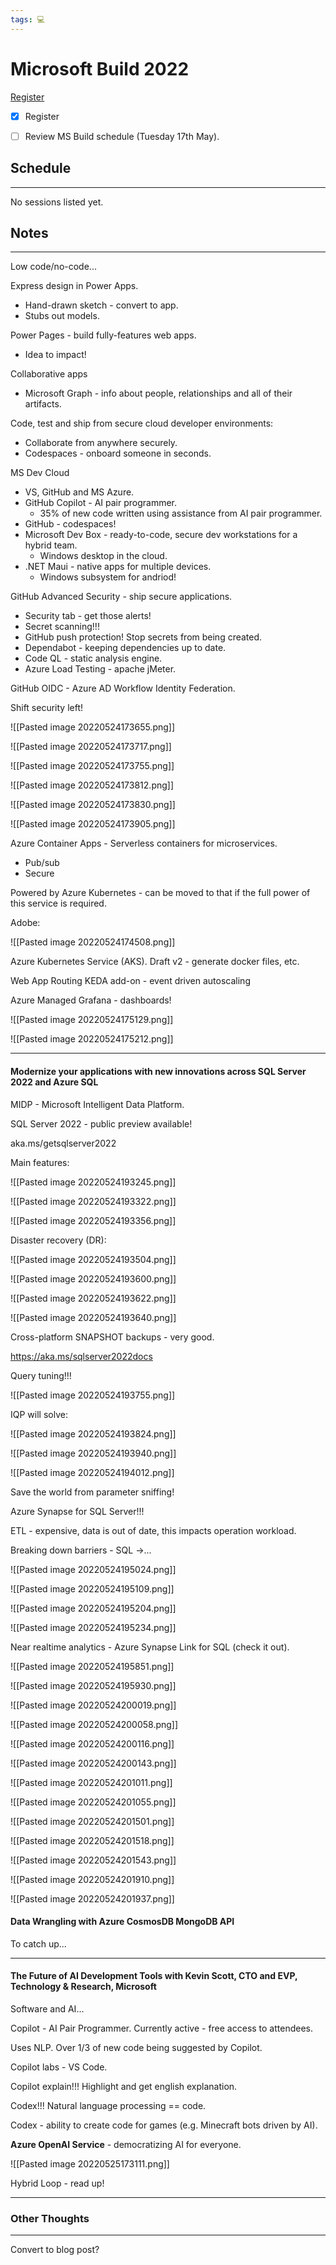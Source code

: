 ```yaml
---
tags: 💻
---
```


# Microsoft Build 2022

[Register](https://mybuild.microsoft.com/en-US/home?wt.mc_ID=Build2022_corp_bn_oo_bn_Docs_Docs)

- [x] Register
- [ ] Review MS Build schedule (Tuesday 17th May).


## Schedule
---

No sessions listed yet.


## Notes
---

Low code/no-code...

Express design in Power Apps.
- Hand-drawn sketch - convert to app.
- Stubs out models.

Power Pages - build fully-features web apps.
- Idea to impact!


Collaborative apps
- Microsoft Graph - info about people, relationships and all of their artifacts.


Code, test and ship from secure cloud developer environments:
- Collaborate from anywhere securely.
- Codespaces - onboard someone in seconds.

MS Dev Cloud
- VS, GitHub and MS Azure.
- GitHub Copilot - AI pair programmer.
	- 35% of new code written using assistance from AI pair programmer.
- GitHub - codespaces!
- Microsoft Dev Box - ready-to-code, secure dev workstations for a hybrid team.
	- Windows desktop in the cloud.
- .NET Maui - native apps for multiple devices.
	- Windows subsystem for andriod!

GitHub Advanced Security - ship secure applications.
- Security tab - get those alerts!
- Secret scanning!!!
- GitHub push protection! Stop secrets from being created.
- Dependabot - keeping dependencies up to date.
- Code QL - static analysis engine.
- Azure Load Testing - apache jMeter.

GitHub OIDC - Azure AD Workflow Identity Federation.

Shift security left!


![[Pasted image 20220524173655.png]]

![[Pasted image 20220524173717.png]]

![[Pasted image 20220524173755.png]]

![[Pasted image 20220524173812.png]]

![[Pasted image 20220524173830.png]]

![[Pasted image 20220524173905.png]]

Azure Container Apps - Serverless containers for microservices.
- Pub/sub
- Secure

Powered by Azure Kubernetes - can be moved to that if the full power of this service is required.

Adobe:

![[Pasted image 20220524174508.png]]

Azure Kubernetes Service (AKS).
Draft v2 - generate docker files, etc.

Web App Routing
KEDA add-on - event driven autoscaling

Azure Managed Grafana - dashboards!

![[Pasted image 20220524175129.png]]

![[Pasted image 20220524175212.png]]

---

#### Modernize your applications with new innovations across SQL Server 2022 and Azure SQL

MIDP - Microsoft Intelligent Data Platform.

SQL Server 2022 - public preview available!

aka.ms/getsqlserver2022

Main features:

![[Pasted image 20220524193245.png]]


![[Pasted image 20220524193322.png]]

![[Pasted image 20220524193356.png]]

Disaster recovery (DR):

![[Pasted image 20220524193504.png]]


![[Pasted image 20220524193600.png]]


![[Pasted image 20220524193622.png]]


![[Pasted image 20220524193640.png]]

Cross-platform SNAPSHOT backups - very good.

https://aka.ms/sqlserver2022docs

Query tuning!!!

![[Pasted image 20220524193755.png]]

IQP will solve:

![[Pasted image 20220524193824.png]]

![[Pasted image 20220524193940.png]]

![[Pasted image 20220524194012.png]]

Save the world from parameter sniffing!

Azure Synapse for SQL Server!!!

ETL - expensive, data is out of date, this impacts operation workload.

Breaking down barriers - SQL ->...

![[Pasted image 20220524195024.png]]

![[Pasted image 20220524195109.png]]


![[Pasted image 20220524195204.png]]

![[Pasted image 20220524195234.png]]

Near realtime analytics - Azure Synapse Link for SQL (check it out).

![[Pasted image 20220524195851.png]]

![[Pasted image 20220524195930.png]]


![[Pasted image 20220524200019.png]]

![[Pasted image 20220524200058.png]]

![[Pasted image 20220524200116.png]]

![[Pasted image 20220524200143.png]]

![[Pasted image 20220524201011.png]]


![[Pasted image 20220524201055.png]]

![[Pasted image 20220524201501.png]]

![[Pasted image 20220524201518.png]]

![[Pasted image 20220524201543.png]]

![[Pasted image 20220524201910.png]]

![[Pasted image 20220524201937.png]]

#### Data Wrangling with Azure CosmosDB MongoDB API

To catch up...

---

#### The Future of AI Development Tools with Kevin Scott, CTO and EVP, Technology & Research, Microsoft

Software and AI...

Copilot - AI Pair Programmer. Currently active - free access to attendees.

Uses NLP. Over 1/3 of new code being suggested by Copilot.

Copilot labs - VS Code.

Copilot explain!!! Highlight and get english explanation.

Codex!!! Natural language processing == code.

Codex - ability to create code for games (e.g. Minecraft bots driven by AI).

**Azure OpenAI Service** - democratizing AI for everyone.

![[Pasted image 20220525173111.png]]

Hybrid Loop - read up!



---


### Other Thoughts
---

Convert to blog post?